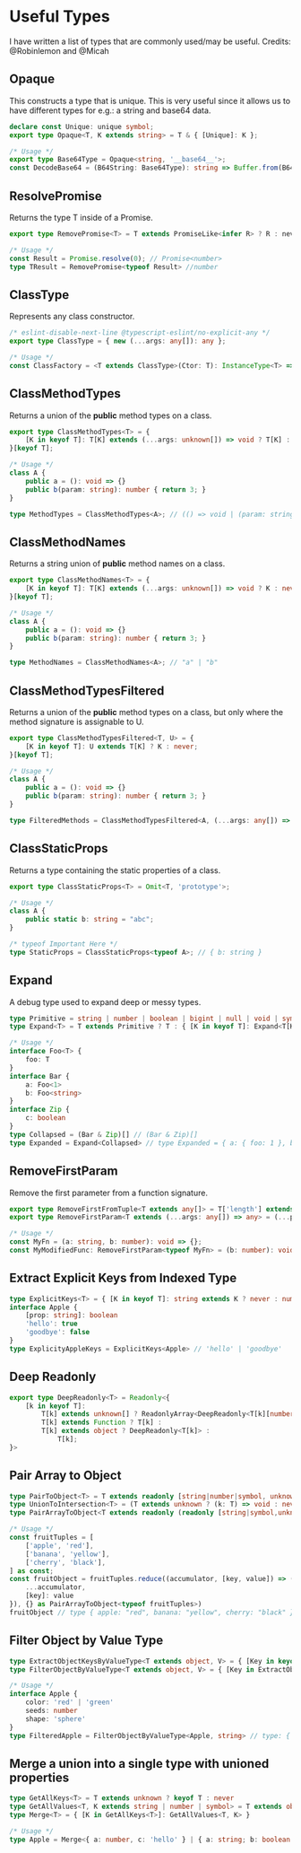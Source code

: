 # Useful Types
I have written a list of types that are commonly used/may be useful.
Credits: @Robinlemon and @Micah

## Opaque
This constructs a type that is unique. This is very useful since it allows us to have different types for e.g.: a string and base64 data.
```ts
declare const Unique: unique symbol;
export type Opaque<T, K extends string> = T & { [Unique]: K };

/* Usage */
export type Base64Type = Opaque<string, '__base64__'>;
const DecodeBase64 = (B64String: Base64Type): string => Buffer.from(B64String, 'base64').toString('utf8');
```

## ResolvePromise
Returns the type T inside of a Promise<T>.
```ts
export type RemovePromise<T> = T extends PromiseLike<infer R> ? R : never;

/* Usage */
const Result = Promise.resolve(0); // Promise<number>
type TResult = RemovePromise<typeof Result> //number
```

## ClassType
Represents any class constructor.
```ts
/* eslint-disable-next-line @typescript-eslint/no-explicit-any */
export type ClassType = { new (...args: any[]): any };

/* Usage */
const ClassFactory = <T extends ClassType>(Ctor: T): InstanceType<T> => new Ctor();
```

## ClassMethodTypes
Returns a union of the **public** method types on a class.
```ts
export type ClassMethodTypes<T> = {
    [K in keyof T]: T[K] extends (...args: unknown[]) => void ? T[K] : never;
}[keyof T];

/* Usage */
class A {
    public a = (): void => {}
    public b(param: string): number { return 3; }
}

type MethodTypes = ClassMethodTypes<A>; // (() => void | (param: string) => number)
```

## ClassMethodNames
Returns a string union of **public** method names on a class.
```ts
export type ClassMethodNames<T> = {
    [K in keyof T]: T[K] extends (...args: unknown[]) => void ? K : never;
}[keyof T];

/* Usage */
class A {
    public a = (): void => {}
    public b(param: string): number { return 3; }
}

type MethodNames = ClassMethodNames<A>; // "a" | "b"
```

## ClassMethodTypesFiltered
Returns a union of the **public** method types on a class, but only where the method signature is assignable to U.
```ts
export type ClassMethodTypesFiltered<T, U> = {
    [K in keyof T]: U extends T[K] ? K : never;
}[keyof T];

/* Usage */
class A {
    public a = (): void => {}
    public b(param: string): number { return 3; }
}

type FilteredMethods = ClassMethodTypesFiltered<A, (...args: any[]) => number>; // (param: string) => number
```

## ClassStaticProps
Returns a type containing the static properties of a class.
```ts
export type ClassStaticProps<T> = Omit<T, 'prototype'>;

/* Usage */
class A {
    public static b: string = "abc";
}

/* typeof Important Here */
type StaticProps = ClassStaticProps<typeof A>; // { b: string }
```

## Expand
A debug type used to expand deep or messy types.
```ts
type Primitive = string | number | boolean | bigint | null | void | symbol | Function
type Expand<T> = T extends Primitive ? T : { [K in keyof T]: Expand<T[K]> }

/* Usage */
interface Foo<T> {
    foo: T
}
interface Bar {
    a: Foo<1>
    b: Foo<string>
}
interface Zip {
    c: boolean
}
type Collapsed = (Bar & Zip)[] // (Bar & Zip)[]
type Expanded = Expand<Collapsed> // type Expanded = { a: { foo: 1 }, b: { foo: string }, c: boolean }[]
```

## RemoveFirstParam
Remove the first parameter from a function signature.
```ts
export type RemoveFirstFromTuple<T extends any[]> = T['length'] extends 0 ? undefined : (((...b: T) => void) extends (a: any, ...b: infer I) => void ? I : []);
export type RemoveFirstParam<T extends (...args: any[]) => any> = (...params: RemoveFirstFromTuple<Parameters<T>>) => ReturnType<T>;

/* Usage */
const MyFn = (a: string, b: number): void => {};
const MyModifiedFunc: RemoveFirstParam<typeof MyFn> = (b: number): void => {};
```

## Extract Explicit Keys from Indexed Type
```ts
type ExplicitKeys<T> = { [K in keyof T]: string extends K ? never : number extends K ? never : K } extends { [_ in keyof T]: infer U } ? U : never
interface Apple {
    [prop: string]: boolean
    'hello': true
    'goodbye': false
}
type ExplicityAppleKeys = ExplicitKeys<Apple> // 'hello' | 'goodbye'
```

## Deep Readonly
```ts
export type DeepReadonly<T> = Readonly<{
    [k in keyof T]:
        T[k] extends unknown[] ? ReadonlyArray<DeepReadonly<T[k][number]>> :
        T[k] extends Function ? T[k] :
        T[k] extends object ? DeepReadonly<T[k]> :
            T[k];
}>
```

## Pair Array to Object
```ts
type PairToObject<T> = T extends readonly [string|number|symbol, unknown] ? { [index in T[0]]: T[1] } : never
type UnionToIntersection<T> = (T extends unknown ? (k: T) => void : never) extends (k: infer I) => void ? I : never
type PairArrayToObject<T extends readonly (readonly [string|symbol,unknown])[]> = UnionToIntersection<PairToObject<T[number]>>

/* Usage */
const fruitTuples = [
    ['apple', 'red'],
    ['banana', 'yellow'],
    ['cherry', 'black'],
] as const;
const fruitObject = fruitTuples.reduce((accumulator, [key, value]) => ({
    ...accumulator,
    [key]: value
}), {} as PairArrayToObject<typeof fruitTuples>)
fruitObject // type { apple: "red", banana: "yellow", cherry: "black" }
```

## Filter Object by Value Type
```ts
type ExtractObjectKeysByValueType<T extends object, V> = { [Key in keyof T]: T[Key] extends V ? Key : never }[keyof T]
type FilterObjectByValueType<T extends object, V> = { [Key in ExtractObjectKeysByValueType<T, V>]: T[Key] }

/* Usage */
interface Apple {
    color: 'red' | 'green'
    seeds: number
    shape: 'sphere'
}
type FilteredApple = FilterObjectByValueType<Apple, string> // type: { color: 'red' | 'green', shape: 'sphere' }
```

## Merge a union into a single type with unioned properties
```ts
type GetAllKeys<T> = T extends unknown ? keyof T : never
type GetAllValues<T, K extends string | number | symbol> = T extends object ? K extends keyof T ? T[K] : never : never
type Merge<T> = { [K in GetAllKeys<T>]: GetAllValues<T, K> }

/* Usage */
type Apple = Merge<{ a: number, c: 'hello' } | { a: string; b: boolean }> // { a: string | number, b: boolean, c: 'hello' }
```
